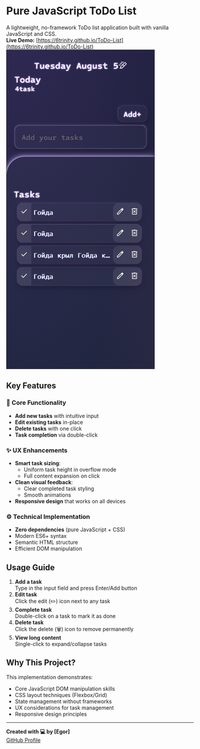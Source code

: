 # Pure JavaScript ToDo List

A lightweight, no-framework ToDo list application built with vanilla JavaScript and CSS.  
**Live Demo:** [https://6trinity.github.io/ToDo-List](https://6trinity.github.io/ToDo-List)
<img src="IMG/screen.png">

## Key Features

### 🚀 Core Functionality
- **Add new tasks** with intuitive input
- **Edit existing tasks** in-place
- **Delete tasks** with one click
- **Task completion** via double-click

### ✨ UX Enhancements
- **Smart task sizing**:
  - Uniform task height in overflow mode
  - Full content expansion on click
- **Clean visual feedback**:
  - Clear completed task styling
  - Smooth animations
- **Responsive design** that works on all devices

### ⚙️ Technical Implementation
- **Zero dependencies** (pure JavaScript + CSS)
- Modern ES6+ syntax
- Semantic HTML structure
- Efficient DOM manipulation

## Usage Guide

1. **Add a task**  
   Type in the input field and press Enter/Add button
2. **Edit task**  
   Click the edit (✏️) icon next to any task
3. **Complete task**  
   Double-click on a task to mark it as done
4. **Delete task**  
   Click the delete (🗑️) icon to remove permanently
5. **View long content**  
   Single-click to expand/collapse tasks

## Why This Project?

This implementation demonstrates:
- Core JavaScript DOM manipulation skills
- CSS layout techniques (Flexbox/Grid)
- State management without frameworks
- UX considerations for task management
- Responsive design principles

---

**Created with 💻 by [Egor]**  
[GitHub Profile](https://github.com/6trinity)